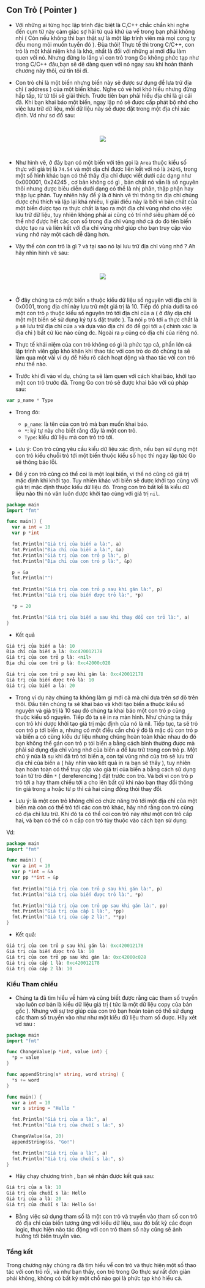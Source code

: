 ## Con Trỏ ( Pointer )

- Với những ai từng học lập trình đặc biệt là C,C++ chắc chắn khi nghe đến cụm từ này cảm giác sợ hãi từ quá khứ ùa về trong bạn phải không nhỉ ( Còn nếu không thì bạn thật sự là một lập trình viên mà mọi cong ty đều mong mỏi muốn tuyển đó ). Đùa thôi! Thực tế  thì trong C/C++, con trỏ là một khái niệm khá là khó, nhất là đối với những ai mới đầu làm quen với nó. Nhưng đừng lo lắng vì con trỏ trong Go không phức tạp như trong C/C++ đâu,bạn sẽ dẽ dàng quen với nó ngay sau khi hoàn thành chương này thôi, cứ tin tôi đi.

- Con trỏ chỉ là một biến nhưng biến này sẽ được sư dụng để  lưa trữ địa chỉ ( address ) của một biến khác.
Nghe có vẻ hơi khó hiểu nhưng đừng hấp tấp, từ từ tôi sẽ giải thích. Trước tiên bạn phải hiểu địa chỉ là gì cái đã. Khi bạn khai báo một biến, ngay lập nó sẽ được cấp phát bộ nhớ cho việc lưu trữ dữ liệu, mỗi dữ liệu này sẽ được đặt trong một địa chỉ xác định. Vd như sơ đồ  sau:

<br>
<p align="center">
  <img src="pointer_address.jpg"/>
</p>
<br>

- Như hình vẽ, ở đây bạn có một biến với tên gọi là `Area` thuộc kiểu số  thực với giá trị là `74.54` và một dịa chỉ được liên kết với nó là `24245`, trong một số  hình khác bạn có thể  thây địa chỉ được viết dưới các dạng như 0x000001, 0x24245 , cơ bản không có gì , bản chất nó vẫn là số  nguyên thôi nhưng được biẻu diễn dưới dạng có thể  là nhị phân, thập phận hay thập lục phân. Tuy nhiên hãy để  ý là ở hình vẽ thì thông tin địa chỉ chúng được chú thích và lặp lại khá nhiều, lí giải điều này là bởi vì bản chất của một biến được tạo ra thực chất là tạo ra một địa chỉ vùng nhớ cho việc lưu trữ dữ liệu, tuy nhiên không phải ai cũng có trí nhớ siêu phàm dể  có thể nhớ được hết các con số  trong địa chỉ vùng nhớ cả do đó tên biến dược tạo ra và liên kết với địa chỉ vùng nhớ giúp cho bạn truy cập vào vùng nhớ này một cách dễ  dàng hơn.

- Vậy thế  còn con trỏ là gì ? và tại sao nó lại lưu trữ địa chỉ vùng nhớ ? Ah hãy nhìn hình vẽ sau:

<br>
<p align="center">
  <img src="pointers.jpg"/>
</p>
<br>

- Ở đây chúng ta có một biến `a` thuộc kiểu dữ liệu số  nguyên với địa chỉ là 0x0001, trong địa chỉ này lưu trữ một giá trị là 10. Tiếp đó phía dưới ta có một con trỏ `p` thuộc kiểu số  nguyên trỏ tới địa chỉ của a ( ở đây dịa chỉ một một biến sẽ sử  dụng ký tự `&` đặt trước ). Ta nói `p` trỏ tới `a` thực chất là `p` sẽ lưu trữ địa chỉ của `a` và dựa vào địa chỉ đó để  gọi tới `a` ( chính xác là địa chỉ ) bất cứ lúc nào cũng đc. Ngoài ra `p` cũng có địa chỉ của riêng nó.

- Thực tế  khái niệm của con trỏ không có gì là phức tạp cả, phần lớn cá lập trình viên gặp khó khăn khi thao tác với con trò do đó chúng ta sẽ làm qua một vài ví dụ để  hiểu rõ cách hoạt động và thao tác với con trỏ như thế  nào.

- Trước khi đi vào ví dụ, chúng ta sẽ làm quen với cách khai báo, khởi tạo một con trỏ trước đã. Trong Go con trỏ sẽ được khai báo với cú pháp sau:

```go
var p_name * Type
``` 

- Trong đó:
  + `p_name`: là tên của con trỏ mà bạn muốn khai báo.
  + `*`: ký tự này cho biết rằng đây là một con trỏ.
  + `Type`: kiểu dữ liệu mà con trỏ trỏ tới.

- Lưu ý: Con trỏ cũng yêu cầu kiểu dữ liệu xác định, nếu bạn sử  dụng một con trỏ kiểu chuỗi trỏ tới một biến thuộc kiểu số  học thì ngay lập tức Go sẽ thông báo lỗi.

- Để  ý con trỏ cũng có thể  coi là một loại biến, vì thế  nó cũng có giá trị mặc định khi khởi tạo. Tuy nhiên khác với biến sẽ được khởi tạo cùng với giá trị mặc định thuộc kiểu dữ liệu đó. Trong con trỏ bất kể  là kiểu dữ liệu nào thì nó vãn luôn được khởi tạo cùng với giá trị `nil`.

```go
package main
import "fmt"

func main() {
  var a int = 10
  var p *int 

  fmt.Println("Giá trị của biến a là:", a)
  fmt.Println("Địa chỉ của biến a là:", &a)
  fmt.Println("Giá trị của con trỏ p là:", p)
  fmt.Println("Địa chỉ của con trỏ p là:", &p)

  p = &a
  fmt.Println("")
  
  fmt.Println("Giá trị của con trỏ p sau khi gán là:", p)
  fmt.Println("Giá trị của biến được trỏ là:", *p)

  *p = 20

  fmt.Println("Giá trị của biến a sau khi thay dổi con trỏ là:", a)
}
```

- Kết quả 

```go
Giá trị của biến a là: 10
Địa chỉ của biến a là: 0xc420012178
Giá trị của con trỏ p là: <nil>
Địa chỉ của con trỏ p là: 0xc42000c028

Giá trị của con trỏ p sau khi gán là: 0xc420012178
Giá trị của biến được trỏ là: 10
Giá trị của biến a là: 20
```

- Trong ví dụ này chúng ta không làm gì mới cả mà chỉ dựa trên sơ đô trên thôi. Đầu tiên chúng ta sẽ khai báo và khởi tạo biến a 
thuộc kiểu số nguyên và giá trị là 10 sau đó chúng ta khai báo một con trỏ p cũng thuộc kiểu số  nguyên. Tiếp đó ta sẽ in ra màn hình. Như chúng ta thấy con trỏ khi dược khởi tạo giá trị mặc định của nó là nil. Tiếp tục, ta sẽ trỏ con trỏ p tới biến a, nhưng có một điều cần chú ý đó là mặc dù con trỏ p và biến a có cùng kiểu dư liệu nhưng chúng hoàn toàn khác nhau do đó bạn không thế  gán con trỏ p tói biến a bằng cách bình thường được mà phải sử  dụng địa chỉ vùng nhớ của biến a để  lưu trữ trong con trỏ p. Một chú ý nữa là su khi đã trỏ tơi biến a, con tại vùng nhớ của trỏ sẽ lưu trữ địa chỉ của biến a ( hãy nhìn vào kết quả in ra bạn sẽ thấy ), tuy nhiên bạn hoàn toàn có thể  truy cập vào giá trị của biến a bằng cách sử  dụng toán tử  trỏ đến `*` ( dereferencing ) đặt trước con trỏ. Và bởi vì con trỏ p trỏ tới a hay tham chiếu tới a cho lên bất cứ khi nào bạn thay đổi thông tin giá trong a hoặc từ p thì cả hai cũng đồng thòi thay đổi.

- Lưu ý: là một con trỏ không chỉ có chức năng trỏ tới một địa chỉ của một biến mà còn có thể  trỏ tới các con trỏ khác, hãy nhớ rằng con trỏ cũng có địa chỉ lưu trữ. Khi đó ta có thể  coi con trỏ này như một con trỏ cấp hai, và bạn có thể  có n cấp con trỏ tùy thuộc vào cách bạn sử  dụng:

Vd:

```go
package main
import "fmt"

func main() {
  var a int = 10
  var p *int = &a
  var pp **int = &p
  
  fmt.Println("Giá trị của con trỏ p sau khi gán là:", p)
  fmt.Println("Giá trị của biến được trỏ là:", *p)

  fmt.Println("Giá trị của con trỏ pp sau khi gán là:", pp)
  fmt.Println("Giá trị của cấp 1 là:", *pp)
  fmt.Println("Giá trị của cáp 2 là:", **pp)
}
```

- Kết quả:

```go
Giá trị của con trỏ p sau khi gán là: 0xc420012178
Giá trị của biến được trỏ là: 10
Giá trị của con trỏ pp sau khi gán là: 0xc42000c028
Giá trị của cấp 1 là: 0xc420012178
Giá trị của cáp 2 là: 10
```

### Kiểu Tham chiếu

- Chúng ta đã tìm hiểu về  hàm và cũng biết được rằng các tham số  truyền vào luôn cơ bản là kiểu dữ liệu giá trị ( tức là một dữ liệu copy của bản gốc ). Nhưng với sự trợ giúp của con trỏ bạn hoàn toàn có thể  sử  dụng các tham số  truyền vào như như một kiểu dữ liệu tham số  được. Hãy xét vd sau :

```go
package main
import "fmt"

func ChangeValue(p *int, value int) {
  *p = value
}

func appendString(s* string, word string) {
  *s += word
}

func main() {
  var a int = 10
  var s string = "Hello "

  fmt.Println("Giá trị của a là:", a)
  fmt.Println("Giá trị của chuỗi s là:", s)

  ChangeValue(&a, 20)
  appendString(&s, "Go!")

  fmt.Println("Giá trị của a là:", a)
  fmt.Println("Giá trị của chuỗi s là:", s)
}
```
- Hãy chạy chương trình , bạn sẽ nhận được kết quả sau:

```go
Giá trị của a là: 10
Giá trị của chuỗi s là: Hello
Giá trị của a là: 20
Giá trị của chuỗi s là: Hello Go!
```

- Bằng việc sử  dụng tham số  là một con trỏ và truyền vào tham số  con trỏ đó địa chỉ của biến tương ứng với kiểu dữ liệu, sau đó bất kỳ các đoạn logic, thực hiện nào tác động với con trỏ tham số  này cũng sẽ ảnh hưởng tới biến truyền vào.



### Tổng kết

Trong chương này chúng ra đã tìm hiểu vể  con trỏ và thực hiện một số  thao tác với con trỏ rồi, và như bạn thấy, con trỏ trong Go thực sự rất đơn giản phải không, không có bất kỳ một chỗ  nào gọi là phức tạp khó hiểu cả.    




